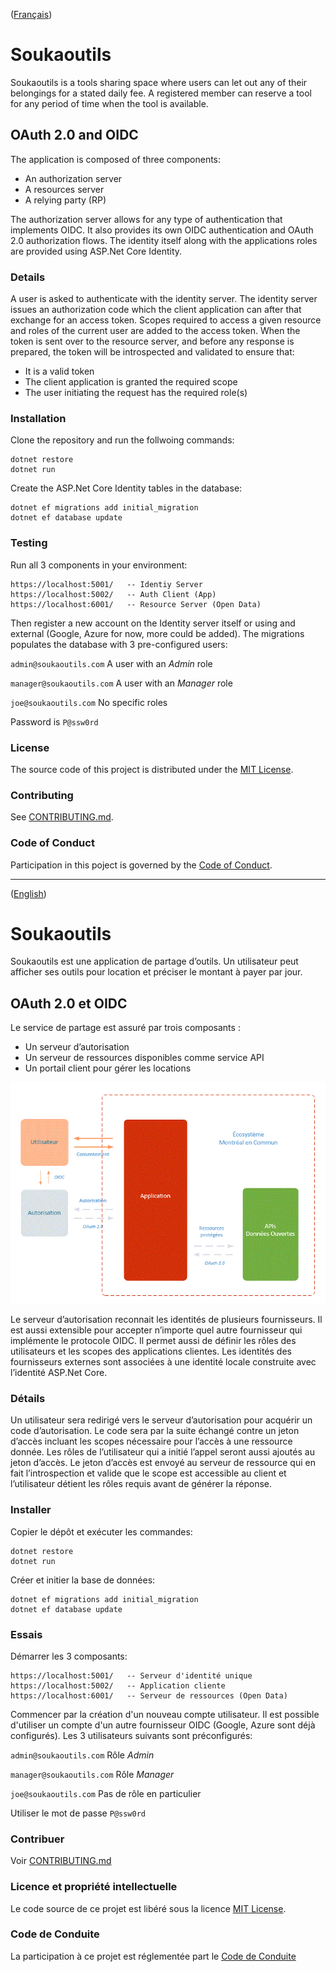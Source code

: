 ([Français](#french-version))

<a id='english-version' class='anchor' aria-hidden='true'/>

# Soukaoutils
Soukaoutils is a tools sharing space where users can let out any of their belongings for a stated daily fee. A registered member can reserve a tool for any period of time when the tool is available.

## OAuth 2.0 and OIDC

The application is composed of three components:
-	An authorization server
-	A resources server
-	A relying party (RP)

The authorization server allows for any type of authentication that implements OIDC. It also provides its own OIDC authentication and OAuth 2.0 authorization flows. The identity itself along with the applications roles are provided using ASP.Net Core Identity. 


### Details

A user is asked to authenticate with the identity server. The identity server issues an authorization code which the client application can after that exchange for an access token. Scopes required to access a given resource and roles of the current user are added to the access token. When the token is sent over to the resource server, and before any response is prepared, the token will be introspected and validated to ensure that: 
-	It is a valid token
-	The client application is granted the required scope
-	The user initiating the request has the required role(s)

### Installation
Clone the repository and run the follwoing commands:
```
dotnet restore 
dotnet run
```
Create the ASP.Net Core Identity tables in the database:
```
dotnet ef migrations add initial_migration
dotnet ef database update

```
### Testing
Run all 3 components in your environment:
```
https://localhost:5001/   -- Identiy Server
https://localhost:5002/   -- Auth Client (App)
https://localhost:6001/   -- Resource Server (Open Data)
```
Then register a new account on the Identity server itself or using and external (Google, Azure for now, more could be added).
The migrations populates the database with 3 pre-configured users:

`admin@soukaoutils.com`       A user with an *Admin* role 

`manager@soukaoutils.com`     A user with an *Manager* role 

`joe@soukaoutils.com`        No specific roles 

Password is `P@ssw0rd`

### License

The source code of this project is distributed under the [MIT License](LICENSE).

### Contributing

See [CONTRIBUTING.md](CONTRIBUTING.md#english-version).

### Code of Conduct

Participation in this poject is governed by the [Code of Conduct](CODE_OF_CONDUCT.md).

______________________

([English](#english-version))

<a id='french-version' class='anchor' aria-hidden='true'/>

# Soukaoutils
Soukaoutils est une application de partage d’outils. Un utilisateur peut afficher ses outils pour location et préciser le montant à payer par jour.

## OAuth 2.0 et OIDC

Le service de partage est assuré par trois composants :
-	Un serveur d’autorisation
-	Un serveur de ressources disponibles comme service API
-	Un portail client pour gérer les locations 

![Image of OAuth 2.0](https://github.com/VilledeMontreal/soukaoutils/raw/master/OAuth20-MeC.GIF)

Le serveur d’autorisation reconnait les identités de plusieurs fournisseurs. Il est aussi extensible pour accepter n’importe quel autre fournisseur qui implémente le protocole OIDC. Il permet aussi de définir les rôles des utilisateurs et les scopes des applications clientes. Les identités des fournisseurs externes sont associées à une identité locale construite avec l’identité ASP.Net Core.

### Détails

Un utilisateur sera redirigé vers le serveur d’autorisation pour acquérir un code d’autorisation. Le code sera par la suite échangé contre un jeton d’accès incluant les scopes nécessaire pour l’accès à une ressource donnée. Les rôles de l’utilisateur qui a initié l’appel seront aussi ajoutés au jeton d’accès.
Le jeton d’accès est envoyé au serveur de ressource qui en fait l’introspection et valide que le scope est accessible au client et l’utilisateur détient les rôles requis avant de générer la réponse.

### Installer
Copier le dépôt et exécuter les commandes:
```
dotnet restore 
dotnet run
```
Créer et initier la base de données:
```
dotnet ef migrations add initial_migration
dotnet ef database update

```
### Essais
Démarrer les 3 composants:
```
https://localhost:5001/   -- Serveur d'identité unique
https://localhost:5002/   -- Application cliente
https://localhost:6001/   -- Serveur de ressources (Open Data)
```
Commencer par la création d'un nouveau compte utilisateur. Il est possible d'utiliser un compte d'un autre fournisseur OIDC (Google, Azure sont déjà configurés).
Les 3 utilisateurs suivants sont préconfigurés:

`admin@soukaoutils.com`       Rôle *Admin*

`manager@soukaoutils.com`     Rôle *Manager*

`joe@soukaoutils.com`        Pas de rôle en particulier

Utiliser le mot de passe `P@ssw0rd`

### Contribuer

Voir [CONTRIBUTING.md](CONTRIBUTING.md#french-version)

### Licence et propriété intellectuelle

Le code source de ce projet est libéré sous la licence [MIT License](LICENSE).

### Code de Conduite

La participation à ce projet est réglementée part le [Code de Conduite](CODE_OF_CONDUCT.md#french-version)
